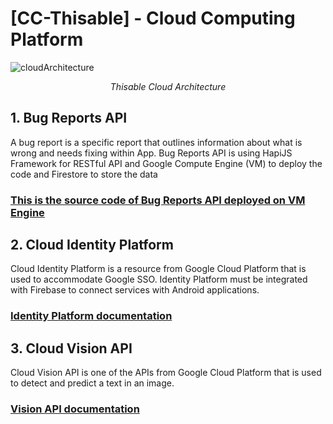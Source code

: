 # [CC-Thisable] - Cloud Computing Platform

![cloudArchitecture](https://user-images.githubusercontent.com/50565813/173193736-adb79b25-fcd8-4a6f-aff7-b2082923e6b3.png)

<div align="center">
  <i>Thisable Cloud Architecture</i>
</div>

##  1. Bug Reports API

A bug report is a specific report that outlines information about what is wrong and needs fixing within App. Bug Reports API is using HapiJS Framework for RESTful API and Google Compute Engine (VM) to deploy the code and Firestore to store the data

### [This is the source code of Bug Reports API deployed on VM Engine](https://github.com/Thisable-Dev/cc-thisable/tree/main/bug-reports-v2)

## 2. Cloud Identity Platform
Cloud Identity Platform is a resource from Google Cloud Platform that is used to accommodate Google SSO. Identity Platform must be integrated with Firebase to connect services with Android applications.

### [Identity Platform documentation](https://github.com/Thisable-Dev/cc-thisable/blob/main/cloudIdentityPlatform.md)

## 3. Cloud Vision API
Cloud Vision API is one of the APIs from Google Cloud Platform that is used to detect and predict a text in an image.

### [Vision API documentation](https://github.com/Thisable-Dev/cc-thisable/blob/main/cloudVisionAPI.md)
